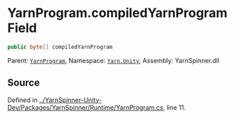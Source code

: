 # YarnProgram.compiledYarnProgram Field


```csharp
public byte[] compiledYarnProgram
```



<div class="class-metadata">

Parent: [`YarnProgram`](/api/csharp/yarn.unity/yarnprogram.md), Namespace: [`Yarn.Unity`](/api/csharp/yarn.unity/README.md), Assembly: YarnSpinner.dll
</div>

## Source
Defined in [../YarnSpinner-Unity-Dev/Packages/YarnSpinner/Runtime/YarnProgram.cs](https://github.com/YarnSpinnerTool/YarnSpinner-Unity//blob/develop/Runtime/YarnProgram.cs#L11), line 11.
